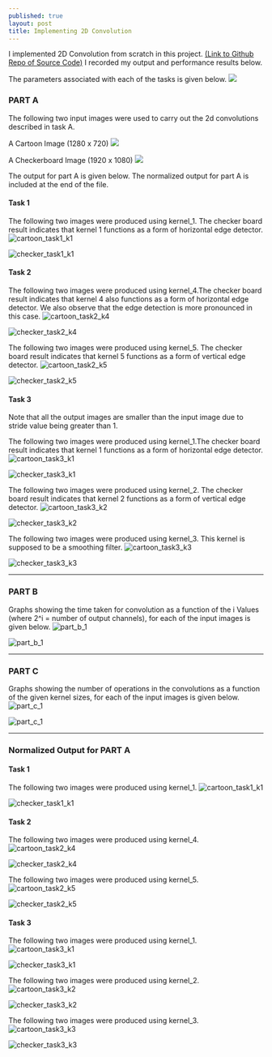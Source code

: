 ```yaml
---
published: true
layout: post
title: Implementing 2D Convolution
---
```

I implemented 2D Convolution from scratch in this project. [(Link to Github Repo of Source Code)](https://github.com/aakashpydi/Conv2DImplementation) I recorded my output and performance results below. 

The parameters associated with each of the tasks is given below. 
![]({{site.baseurl}}/images/conv2d_images/tasks.JPG)

### **PART A**
The following two input images were used to carry out the 2d convolutions described in task A.

A Cartoon Image (1280 x 720)
![]({{site.baseurl}}/images/conv2d_images/cartoon.jpg)

A Checkerboard Image (1920 x 1080)
![]({{site.baseurl}}/images/conv2d_images/checker.jpg)


The output for part A is given below. The normalized output for part A is included at the end of the file.

#### Task 1
The following two images were produced using kernel_1. The checker board result indicates that kernel 1 functions as a form of horizontal edge detector.
![cartoon_task1_k1]({{site.baseurl}}/images/conv2d_images/image_output/output_images/task_1/output_cartoon_k1_task_1.png)

![checker_task1_k1]({{site.baseurl}}/images/conv2d_images/image_output/output_images/task_1/output_checker_k1_task_1.png)

#### Task 2
The following two images were produced using kernel_4.The checker board result indicates that kernel 4 also functions as a form of horizontal edge detector. We also observe that the edge detection is more pronounced in this case.
![cartoon_task2_k4]({{site.baseurl}}/images/conv2d_images/image_output/output_images/task_2/output_cartoon_k4_task_2.png)

![checker_task2_k4]({{site.baseurl}}/images/conv2d_images/image_output/output_images/task_2/output_checker_k4_task_2.png)

The following two images were produced using kernel_5. The checker board result indicates that kernel 5 functions as a form of vertical edge detector.
![cartoon_task2_k5]({{site.baseurl}}/images/conv2d_images/image_output/output_images/task_2/output_cartoon_k5_task_2.png)

![checker_task2_k5]({{site.baseurl}}/images/conv2d_images/image_output/output_images/task_2/output_checker_k5_task_2.png)

#### Task 3
Note that all the output images are smaller than the input image due to stride value being greater than 1.

The following two images were produced using kernel_1.The checker board result indicates that kernel 1 functions as a form of horizontal edge detector.
![cartoon_task3_k1]({{site.baseurl}}/images/conv2d_images/image_output/output_images/task_3/output_cartoon_k1_task_3.png)

![checker_task3_k1]({{site.baseurl}}/images/conv2d_images/image_output/output_images/task_3/output_checker_k1_task_3.png)

The following two images were produced using kernel_2. The checker board result indicates that kernel 2 functions as a form of vertical edge detector.
![cartoon_task3_k2]({{site.baseurl}}/images/conv2d_images/image_output/output_images/task_3/output_cartoon_k2_task_3.png)

![checker_task3_k2]({{site.baseurl}}/images/conv2d_images/image_output/output_images/task_3/output_checker_k2_task_3.png)

The following two images were produced using kernel_3. This kernel is supposed to be a smoothing filter.
![cartoon_task3_k3]({{site.baseurl}}/images/conv2d_images/image_output/output_images/task_3/output_cartoon_k3_task_3.png)

![checker_task3_k3]({{site.baseurl}}/images/conv2d_images/image_output/output_images/task_3/output_checker_k3_task_3.png)

---

### **PART B**
Graphs showing the time taken for convolution as a function of the i Values (where 2^i = number of output channels), for each of the input images is given below.
![part_b_1]({{site.baseurl}}/images/conv2d_images/performance/task_b/Part_B_1.png)

![part_b_1]({{site.baseurl}}/images/conv2d_images/performance/task_b/Part_B_2.png)

---

### **PART C**
Graphs showing the number of operations in the convolutions as a function of the given kernel sizes, for each of the input images is given below.
![part_c_1]({{site.baseurl}}/images/conv2d_images/performance/task_c/Part_C_1.png)

![part_c_1]({{site.baseurl}}/images/conv2d_images/performance/task_c/Part_C_2.png)

---

### **Normalized Output for PART A**
#### Task 1
The following two images were produced using kernel_1.
![cartoon_task1_k1]({{site.baseurl}}/images/conv2d_images/image_output/normalized_output_images/task_1/output_cartoon_k1_task_1.png)

![checker_task1_k1]({{site.baseurl}}/images/conv2d_images/image_output/normalized_output_images/task_1/output_checker_k1_task_1.png)

#### Task 2
The following two images were produced using kernel_4.
![cartoon_task2_k4]({{site.baseurl}}/images/conv2d_images/image_output/normalized_output_images/task_2/output_cartoon_k4_task_2.png)

![checker_task2_k4]({{site.baseurl}}/images/conv2d_images/image_output/normalized_output_images/task_2/output_checker_k4_task_2.png)

The following two images were produced using kernel_5.
![cartoon_task2_k5]({{site.baseurl}}/images/conv2d_images/image_output/normalized_output_images/task_2/output_cartoon_k5_task_2.png)

![checker_task2_k5]({{site.baseurl}}/images/conv2d_images/image_output/normalized_output_images/task_2/output_checker_k5_task_2.png)

#### Task 3
The following two images were produced using kernel_1.
![cartoon_task3_k1]({{site.baseurl}}/images/conv2d_images/image_output/normalized_output_images/task_3/output_cartoon_k1_task_3.png)

![checker_task3_k1]({{site.baseurl}}/images/conv2d_images/image_output/normalized_output_images/task_3/output_checker_k1_task_3.png)

The following two images were produced using kernel_2.
![cartoon_task3_k2]({{site.baseurl}}/images/conv2d_images/image_output/normalized_output_images/task_3/output_cartoon_k2_task_3.png)

![checker_task3_k2]({{site.baseurl}}/images/conv2d_images/image_output/normalized_output_images/task_3/output_checker_k2_task_3.png)

The following two images were produced using kernel_3.
![cartoon_task3_k3]({{site.baseurl}}/images/conv2d_images/image_output/normalized_output_images/task_3/output_cartoon_k3_task_3.png)

![checker_task3_k3]({{site.baseurl}}/images/conv2d_images/image_output/normalized_output_images/task_3/output_checker_k3_task_3.png)

